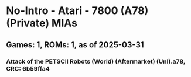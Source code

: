 # No-Intro - Atari - 7800 (A78) (Private) MIAs
## Games: 1, ROMs: 1, as of 2025-03-31

### Attack of the PETSCII Robots (World) (Aftermarket) (Unl).a78, CRC: 6b59ffa4

